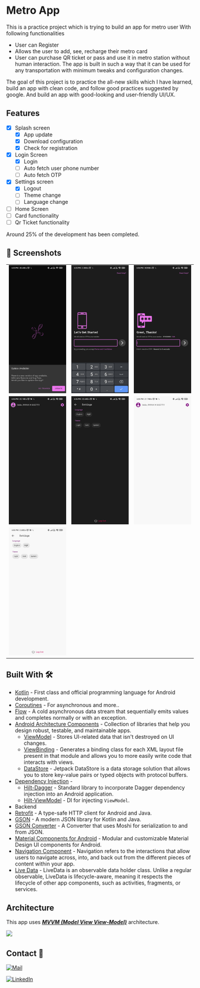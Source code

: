 # Metro App
This is a practice project which is trying to build an app for metro user 
With following functionalities
  * User can Register
  * Allows the user to add, see, recharge their metro card
  * User can purchase QR ticket or pass and use it in metro station without human interaction.
 The app is built in such a way that it can be used for any transportation with minimum tweaks and configuration changes.
 
 The goal of this project is to practice the all-new skills which I have learned, build an app with clean code, and follow good practices suggested by google.
 And build an app with good-looking and user-friendly UI/UX.
 
 ##  Features
 - [x] Splash screen
    - [x] App update
    - [x] Download configuration
    - [x] Check for registration
    
 - [x] Login Screen
    - [x] Login
    - [ ] Auto fetch user phone number
    - [ ] Auto fetch OTP

 - [x] Settings screen
    - [x] Logout
    - [ ] Theme change
    - [ ] Language change

- [ ] Home Screen
- [ ] Card functionality
- [ ] Qr Ticket functionality

Around 25% of the development has been completed.
    
 
 
## 📸 Screenshots

||||
|:----------------------------------------:|:-----------------------------------------:|:-----------------------------------------: |
| ![Splash Screen](media/1.jpg) | ![Login Screen](media/2.jpg) | ![Otp Screen](media/3.jpg) |
| ![Home Screen](media/4.jpg)  | ![Settings Screen - Light](media/5.jpg) | ![Home Screen - Light](media/6.jpg)    |
| ![Settings Screen - Light](media/7.jpg) 

## Built With 🛠
- [Kotlin](https://kotlinlang.org/) - First class and official programming language for Android development.
- [Coroutines](https://kotlinlang.org/docs/reference/coroutines-overview.html) - For asynchronous and more..
- [Flow](https://kotlin.github.io/kotlinx.coroutines/kotlinx-coroutines-core/kotlinx.coroutines.flow/-flow/) - A cold asynchronous data stream that sequentially emits values and completes normally or with an exception.
- [Android Architecture Components](https://developer.android.com/topic/libraries/architecture) - Collection of libraries that help you design robust, testable, and maintainable apps.
  - [ViewModel](https://developer.android.com/topic/libraries/architecture/viewmodel) - Stores UI-related data that isn't destroyed on UI changes.
  - [ViewBinding](https://developer.android.com/topic/libraries/view-binding) - Generates a binding class for each XML layout file present in that module and allows you to more easily write code that interacts with views.
  - [DataStore](https://developer.android.com/topic/libraries/architecture/datastore) - Jetpack DataStore is a data storage solution that allows you to store key-value pairs or typed objects with protocol buffers.
- [Dependency Injection](https://developer.android.com/training/dependency-injection) -
  - [Hilt-Dagger](https://dagger.dev/hilt/) - Standard library to incorporate Dagger dependency injection into an Android application.
  - [Hilt-ViewModel](https://developer.android.com/training/dependency-injection/hilt-jetpack) - DI for injecting `ViewModel`.
- Backend
- [Retrofit](https://square.github.io/retrofit/) - A type-safe HTTP client for Android and Java.
- [GSON](https://github.com/google/gson) - A modern JSON library for Kotlin and Java.
- [GSON Converter](https://github.com/square/retrofit/tree/master/retrofit-converters/gson) - A Converter that uses Moshi for serialization to and from JSON.
- [Material Components for Android](https://github.com/material-components/material-components-android) - Modular and customizable Material Design UI components for Android.
- [Navigation Component](https://developer.android.com/guide/navigation) - Navigation refers to the interactions that allow users to navigate across, into, and back out from the different pieces of content within your app.
- [Live Data](https://developer.android.com/topic/libraries/architecture/livedata) - LiveData is an observable data holder class. Unlike a regular observable, LiveData is lifecycle-aware, meaning it respects the lifecycle of other app components, such as activities, fragments, or services. 



## Architecture
This app uses [***MVVM (Model View View-Model)***](https://developer.android.com/jetpack/docs/guide#recommended-app-arch) architecture.

![](https://developer.android.com/topic/libraries/architecture/images/final-architecture.png)


## Contact 📩

[![Mail](https://img.shields.io/badge/Gmail-green.svg?style=for-the-badge&logo=gmail)](mailto://spavanm1@gmail.com)

[![LinkedIn](https://img.shields.io/badge/LinkedIn-red.svg?style=for-the-badge&logo=linkedin)](https://www.linkedin.com/in/pavan-m-shetty-79211068/)


<br>
